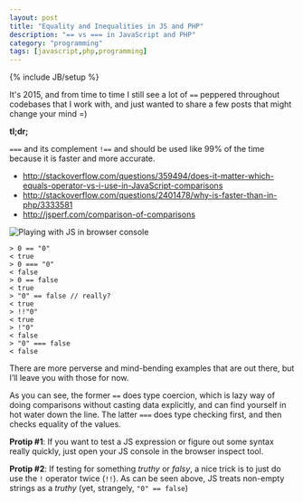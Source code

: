 ```yaml
---
layout: post
title: "Equality and Inequalities in JS and PHP"
description: "== vs === in JavaScript and PHP"
category: "programming"
tags: [javascript,php,programming]
---
```

{% include JB/setup %}

It's 2015, and from time to time I still see a lot of `==` peppered throughout codebases that I work with, and just wanted to share a few posts that might change your mind =)

**tl;dr;**

`===` and its complement `!==` and should be used like 99% of the time because it is faster and more accurate.

* <http://stackoverflow.com/questions/359494/does-it-matter-which-equals-operator-vs-i-use-in-JavaScript-comparisons>
* <http://stackoverflow.com/questions/2401478/why-is-faster-than-in-php/3333581>
* <http://jsperf.com/comparison-of-comparisons>

![](https://s3.amazonaws.com/f.cl.ly/items/3w1N2T280O032K0v203l/Image%202015-02-26%20at%209.23.35%20AM.png "Playing with JS in browser console")

    > 0 == "0"
    < true
    > 0 === "0"
    < false
    > 0 == false
    < true
    > "0" == false // really?
    < true
    > !!"0"
    < true
    > !"0"
    < false
    > "0" === false
    < false

There are more perverse and mind-bending examples that are out there, but I’ll leave you with those for now.

As you can see, the former `==` does type coercion, which is lazy way of doing comparisons without casting data explicitly, and can find yourself in hot water down the line. The latter `===` does type checking first, and then checks equality of the values.

**Protip #1**: If you want to test a JS expression or figure out some syntax really quickly, just open your JS console in the browser inspect tool.

**Protip #2**: If testing for something *truthy* or *falsy*, a nice trick is to just do use the `!` operator twice (`!!`). As can be seen above, JS treats non-empty strings as a *truthy* (yet, strangely, `"0" == false`)
